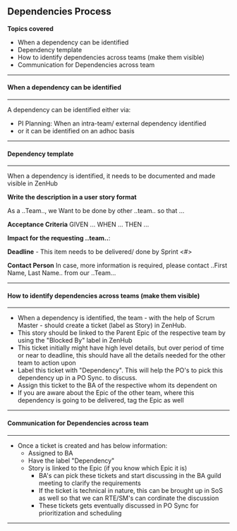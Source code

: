 ## Dependencies Process

**Topics covered**
- When a dependency can be identified
- Dependency template
- How to identify dependencies across teams (make them visible)
- Communication for Dependencies across team

----
#### When a dependency can be identified
----
A dependency can be identified either via:
- PI Planning: When an intra-team/ external dependency identified
- or it can be identified on an adhoc basis

----
#### Dependency template
----
When a dependency is identified, it needs to be documented and made visible in ZenHub

**Write the description in a user story format**

As a ..Team..,
  we Want <something> to be done by other ..team..
    so that ...
  
**Acceptance Criteria**
GIVEN ... 
WHEN ...
THEN ... 

**Impact for the requesting ..team..**:

**Deadline** - This item needs to be delivered/ done by Sprint <#>

**Contact Person** 
In case, more information is required, please contact ..First Name, Last Name.. from our ..Team...

----

#### How to identify dependencies across teams (make them visible)
----
- When a dependency is identified, the team - with the help of Scrum Master - should create a ticket (label as Story) in ZenHub.
- This story should be linked to the Parent Epic of the respective team by using the "Blocked By" label in ZenHub
- This ticket initially might have high level details, but over period of time or near to deadline, this should have all the details needed for the other team to action upon
- Label this ticket with "Dependency". This will help the PO's to pick this dependency up in a PO Sync. to discuss.
- Assign this ticket to the BA of the respective <team> whom its dependent on
- If you are aware about the Epic of the other team, where this dependency is going to be delivered, tag the Epic as well

----

#### Communication for Dependencies across team
----
- Once a ticket is created and has below information:
  - Assigned to BA
  - Have the label "Dependency"
  - Story is linked to the Epic (if you know which Epic it is) 
    - BA's can pick these tickets and start discussing in the BA guild meeting to clarify the requirements
    - If the ticket is technical in nature, this can be brought up in SoS as well so that we can RTE/SM's can cordinate the discussion
    - These tickets gets eventually discussed in PO Sync for prioritization and scheduling
    
----
